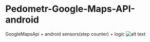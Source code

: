 # Pedometr-Google-Maps-API-android
GoogleMapsApi + android sensors(step counter) + logic 
![alt text](https://github.com/fus05375/Pedometr-Google-Maps-API-android/tree/master/PedometrGoogleMaps/1.jpg)



